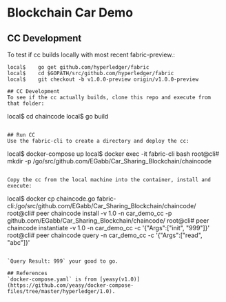 # Blockchain Car Demo

## CC Development
To test if cc builds locally with most recent fabric-preview.:
```
local$    go get github.com/hyperledger/fabric
local$    cd $GOPATH/src/github.com/hyperledger/fabric
local$    git checkout -b v1.0.0-preview origin/v1.0.0-preview

## CC Development
To see if the cc actually builds, clone this repo and execute from that folder:
```
local$    cd chaincode
local$    go build
```

## Run CC
Use the fabric-cli to create a directory and deploy the cc:
```
local$    docker-compose up
local$    docker exec -it fabric-cli bash
root@cli# mkdir -p /go/src/github.com/EGabb/Car_Sharing_Blockchain/chaincode
```

Copy the cc from the local machine into the container, install and execute:
```
local$    docker cp chaincode.go fabric-cli:/go/src/github.com/EGabb/Car_Sharing_Blockchain/chaincode/
root@cli# peer chaincode install -v 1.0 -n car_demo_cc -p github.com/EGabb/Car_Sharing_Blockchain/chaincode/
root@cli# peer chaincode instantiate -v 1.0 -n car_demo_cc -c '{"Args":["init", "999"]}'
root@cli# peer chaincode query -n car_demo_cc -c '{"Args":["read", "abc"]}'
```

`Query Result: 999` your good to go.

## References
`docker-compose.yaml` is from [yeasy(v1.0)](https://github.com/yeasy/docker-compose-files/tree/master/hyperledger/1.0).
